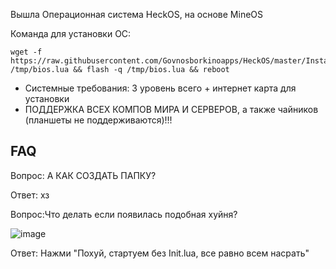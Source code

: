 Вышла Операционная система HeckOS, на основе MineOS

Команда для установки ОС:

	wget -f https://raw.githubusercontent.com/Govnosborkinoapps/HeckOS/master/Installer/BIOS.lua /tmp/bios.lua && flash -q /tmp/bios.lua && reboot

-   Системные требования: 3 уровень всего + интернет карта для установки
-   ПОДДЕРЖКА ВСЕХ КОМПОВ МИРА И СЕРВЕРОВ, а также чайников (планшеты не поддерживаются)!!!

## FAQ
Вопрос: А КАК СОЗДАТЬ ПАПКУ?

Ответ: хз

Вопрос:Что делать если появилась подобная хуйня?

![image](https://github.com/Govnosborkinoapps/HeckOS/assets/83592338/ecd0bd2d-45e2-4a37-95f1-358ae8167778)

Ответ: Нажми "Похуй, стартуем без Init.lua, все равно всем насрать"


